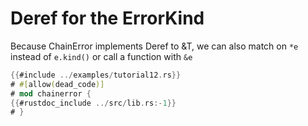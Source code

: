 # Deref for the ErrorKind

Because ChainError<T> implements Deref to &T, we can also match on `*e` instead of `e.kind()`
or call a function with `&e`
~~~rust
{{#include ../examples/tutorial12.rs}}
# #[allow(dead_code)]
# mod chainerror {
{{#rustdoc_include ../src/lib.rs:-1}}
# }
~~~
